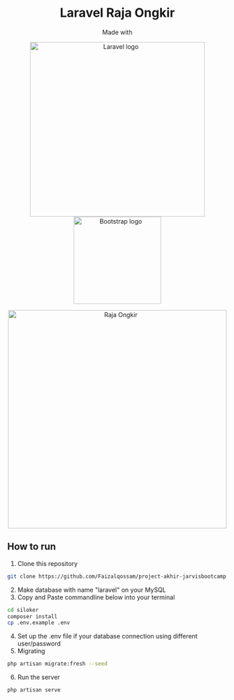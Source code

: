 <h1 align="center"> Laravel Raja Ongkir </h1>
<p align="center">Made with</p>
<p align="center"><a href="https://laravel.com" target="_blank"><img src="https://raw.githubusercontent.com/laravel/art/master/logo-lockup/5%20SVG/2%20CMYK/1%20Full%20Color/laravel-logolockup-cmyk-red.svg" alt="Laravel logo" width="400"></a>
<a href="https://getbootstrap.com" target="_blank"><img src="https://getbootstrap.com/docs/5.2/assets/brand/bootstrap-logo-shadow.png" alt="Bootstrap logo" width="200"></a></p>
<p align="center"><a href="http://zuramai.github.io/mazer" target="_blank"><img src="https://image.opencart.com/cache/5829cb1ac975e-resize-710x380.jpg" alt="Raja Ongkir" width="500"></a></p>


## How to run
1. Clone this repository 
``` sh
git clone https://github.com/Faizalqossam/project-akhir-jarvisbootcamp siloker
```
2. Make database with name "laravel" on your MySQL
3. Copy and Paste commandline below into your terminal
``` sh
cd siloker
composer install
cp .env.example .env
```
4. Set up the .env file if your database connection using different user/password
5. Migrating
``` sh
php artisan migrate:fresh --seed
```
6. Run the server
``` sh
php artisan serve
```
